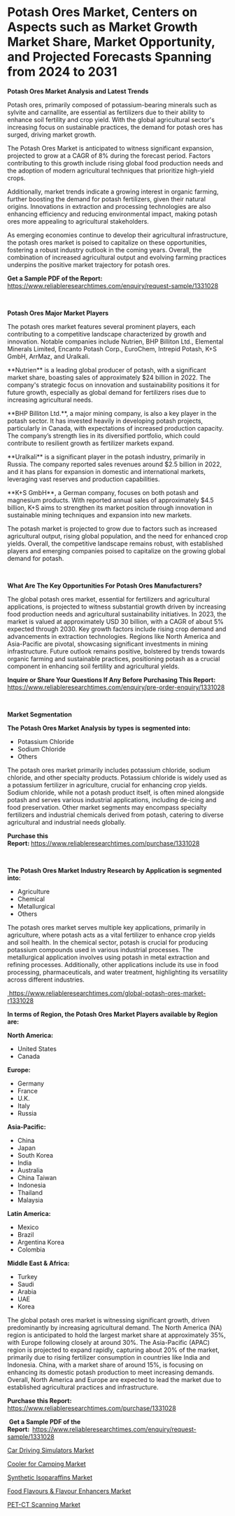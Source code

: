 <p><h1>Potash Ores Market, Centers on Aspects such as Market Growth Market Share, Market Opportunity, and Projected Forecasts Spanning from 2024 to 2031</h1></p><p><strong>Potash Ores Market Analysis and Latest Trends</strong></p>
<p><p>Potash ores, primarily composed of potassium-bearing minerals such as sylvite and carnallite, are essential as fertilizers due to their ability to enhance soil fertility and crop yield. With the global agricultural sector's increasing focus on sustainable practices, the demand for potash ores has surged, driving market growth. </p><p>The Potash Ores Market is anticipated to witness significant expansion, projected to grow at a CAGR of 8% during the forecast period. Factors contributing to this growth include rising global food production needs and the adoption of modern agricultural techniques that prioritize high-yield crops. </p><p>Additionally, market trends indicate a growing interest in organic farming, further boosting the demand for potash fertilizers, given their natural origins. Innovations in extraction and processing technologies are also enhancing efficiency and reducing environmental impact, making potash ores more appealing to agricultural stakeholders. </p><p>As emerging economies continue to develop their agricultural infrastructure, the potash ores market is poised to capitalize on these opportunities, fostering a robust industry outlook in the coming years. Overall, the combination of increased agricultural output and evolving farming practices underpins the positive market trajectory for potash ores.</p></p>
<p><strong>Get a Sample PDF of the Report:&nbsp;</strong> <a href="https://www.reliableresearchtimes.com/enquiry/request-sample/1331028?utm_campaign=1386&utm_medium=2&utm_source=Github&utm_content=ia&utm_term=16102024&utm_id=potash-ores">https://www.reliableresearchtimes.com/enquiry/request-sample/1331028</a></p>
<p>&nbsp;</p>
<p><strong>Potash Ores Major Market Players</strong></p>
<p><p>The potash ores market features several prominent players, each contributing to a competitive landscape characterized by growth and innovation. Notable companies include Nutrien, BHP Billiton Ltd., Elemental Minerals Limited, Encanto Potash Corp., EuroChem, Intrepid Potash, K+S GmbH, ArrMaz, and Uralkali.</p><p>**Nutrien** is a leading global producer of potash, with a significant market share, boasting sales of approximately $24 billion in 2022. The company's strategic focus on innovation and sustainability positions it for future growth, especially as global demand for fertilizers rises due to increasing agricultural needs.</p><p>**BHP Billiton Ltd.**, a major mining company, is also a key player in the potash sector. It has invested heavily in developing potash projects, particularly in Canada, with expectations of increased production capacity. The company’s strength lies in its diversified portfolio, which could contribute to resilient growth as fertilizer markets expand.</p><p>**Uralkali** is a significant player in the potash industry, primarily in Russia. The company reported sales revenues around $2.5 billion in 2022, and it has plans for expansion in domestic and international markets, leveraging vast reserves and production capabilities.</p><p>**K+S GmbH**, a German company, focuses on both potash and magnesium products. With reported annual sales of approximately $4.5 billion, K+S aims to strengthen its market position through innovation in sustainable mining techniques and expansion into new markets.</p><p>The potash market is projected to grow due to factors such as increased agricultural output, rising global population, and the need for enhanced crop yields. Overall, the competitive landscape remains robust, with established players and emerging companies poised to capitalize on the growing global demand for potash.</p></p>
<p>&nbsp;</p>
<p><strong>What Are The Key Opportunities For Potash Ores Manufacturers?</strong></p>
<p><p>The global potash ores market, essential for fertilizers and agricultural applications, is projected to witness substantial growth driven by increasing food production needs and agricultural sustainability initiatives. In 2023, the market is valued at approximately USD 30 billion, with a CAGR of about 5% expected through 2030. Key growth factors include rising crop demand and advancements in extraction technologies. Regions like North America and Asia-Pacific are pivotal, showcasing significant investments in mining infrastructure. Future outlook remains positive, bolstered by trends towards organic farming and sustainable practices, positioning potash as a crucial component in enhancing soil fertility and agricultural yields.</p></p>
<p><strong>Inquire or Share Your Questions If Any Before Purchasing This Report:</strong> <a href="https://www.reliableresearchtimes.com/enquiry/pre-order-enquiry/1331028?utm_campaign=1386&utm_medium=2&utm_source=Github&utm_content=ia&utm_term=16102024&utm_id=potash-ores">https://www.reliableresearchtimes.com/enquiry/pre-order-enquiry/1331028</a></p>
<p>&nbsp;</p>
<p><strong>Market Segmentation</strong></p>
<p><strong>The Potash Ores Market Analysis by types is segmented into:</strong></p>
<p><ul><li>Potassium Chloride</li><li>Sodium Chloride</li><li>Others</li></ul></p>
<p><p>The potash ores market primarily includes potassium chloride, sodium chloride, and other specialty products. Potassium chloride is widely used as a potassium fertilizer in agriculture, crucial for enhancing crop yields. Sodium chloride, while not a potash product itself, is often mined alongside potash and serves various industrial applications, including de-icing and food preservation. Other market segments may encompass specialty fertilizers and industrial chemicals derived from potash, catering to diverse agricultural and industrial needs globally.</p></p>
<p><strong>Purchase this Report:&nbsp;</strong><a href="https://www.reliableresearchtimes.com/purchase/1331028?utm_campaign=1386&utm_medium=2&utm_source=Github&utm_content=ia&utm_term=16102024&utm_id=potash-ores">https://www.reliableresearchtimes.com/purchase/1331028</a></p>
<p>&nbsp;</p>
<p><strong>The Potash Ores Market Industry Research by Application is segmented into:</strong></p>
<p><ul><li>Agriculture</li><li>Chemical</li><li>Metallurgical</li><li>Others</li></ul></p>
<p><p>The potash ores market serves multiple key applications, primarily in agriculture, where potash acts as a vital fertilizer to enhance crop yields and soil health. In the chemical sector, potash is crucial for producing potassium compounds used in various industrial processes. The metallurgical application involves using potash in metal extraction and refining processes. Additionally, other applications include its use in food processing, pharmaceuticals, and water treatment, highlighting its versatility across different industries.</p></p>
<p><a href="https://www.reliableresearchtimes.com/global-potash-ores-market-r1331028?utm_campaign=1386&utm_medium=2&utm_source=Github&utm_content=ia&utm_term=16102024&utm_id=potash-ores">&nbsp;https://www.reliableresearchtimes.com/global-potash-ores-market-r1331028</a></p>
<p><strong>In terms of Region, the Potash Ores Market Players available by Region are:</strong></p>
<p>
    <p> <strong> North America: </strong>
        <ul>
            <li>United States</li>
            <li>Canada</li>
        </ul>
        </p> 
    <p> <strong> Europe: </strong>
        <ul>
            <li>Germany</li>
            <li>France</li>
            <li>U.K.</li>
            <li>Italy</li>
            <li>Russia</li>
        </ul>
        </p> 
    <p> <strong> Asia-Pacific: </strong>
        <ul>
            <li>China</li>
            <li>Japan</li>
            <li>South Korea</li>
            <li>India</li>
            <li>Australia</li>
            <li>China Taiwan</li>
            <li>Indonesia</li>
            <li>Thailand</li>
            <li>Malaysia</li>
        </ul>
        </p> 
    <p> <strong> Latin America: </strong>
        <ul>
            <li>Mexico</li>
            <li>Brazil</li>
            <li>Argentina Korea</li>
            <li>Colombia</li>
        </ul>
        </p> 
    <p> <strong> Middle East & Africa: </strong>
        <ul>
            <li>Turkey</li>
            <li>Saudi</li>
            <li>Arabia</li>
            <li>UAE</li>
            <li>Korea</li>
        </ul>
    </p>
    </p>
<p><p>The global potash ores market is witnessing significant growth, driven predominantly by increasing agricultural demand. The North America (NA) region is anticipated to hold the largest market share at approximately 35%, with Europe following closely at around 30%. The Asia-Pacific (APAC) region is projected to expand rapidly, capturing about 20% of the market, primarily due to rising fertilizer consumption in countries like India and Indonesia. China, with a market share of around 15%, is focusing on enhancing its domestic potash production to meet increasing demands. Overall, North America and Europe are expected to lead the market due to established agricultural practices and infrastructure.</p></p>
<p><strong>Purchase this Report: </strong><a href="https://www.reliableresearchtimes.com/purchase/1331028?utm_campaign=1386&utm_medium=2&utm_source=Github&utm_content=ia&utm_term=16102024&utm_id=potash-ores">https://www.reliableresearchtimes.com/purchase/1331028</a></p>
<p>&nbsp;<strong>Get a Sample PDF of the Report:&nbsp;&nbsp;</strong><a href="https://www.reliableresearchtimes.com/enquiry/request-sample/1331028?utm_campaign=1386&utm_medium=2&utm_source=Github&utm_content=ia&utm_term=16102024&utm_id=potash-ores">https://www.reliableresearchtimes.com/enquiry/request-sample/1331028</a></p>
<p><strong></strong></p>
<p><p><a href="https://www.linkedin.com/pulse/market-insights-global-car-driving-simulators-forecast-innovation-cduqe?trk=public_post_embed_feed-article-content&utm_campaign=1386&utm_medium=2&utm_source=Github&utm_content=ia&utm_term=16102024&utm_id=potash-ores">Car Driving Simulators Market</a></p><p><a href="https://www.linkedin.com/pulse/cooler-camping-ecosystem-mapping-innovation-value-chains-2024-2031-m7zqe?trk=public_post_embed_feed-article-content&utm_campaign=1386&utm_medium=2&utm_source=Github&utm_content=ia&utm_term=16102024&utm_id=potash-ores">Cooler for Camping Market</a></p><p><a href="https://www.linkedin.com/pulse/competitive-intelligence-synthetic-isoparaffins-market-key-guu0e?trk=public_post_embed_feed-article-content&utm_campaign=1386&utm_medium=2&utm_source=Github&utm_content=ia&utm_term=16102024&utm_id=potash-ores">Synthetic Isoparaffins Market</a></p><p><a href="https://www.linkedin.com/pulse/consumer-behavior-shifts-food-flavours-flavour-enhancers-market-wj0ie?trk=public_post_embed_feed-article-content&utm_campaign=1386&utm_medium=2&utm_source=Github&utm_content=ia&utm_term=16102024&utm_id=potash-ores">Food Flavours & Flavour Enhancers Market</a></p><p><a href="https://github.com/marloy8/Market-Research-Report-List-6/blob/main/pet-ct-scanning-market.md?utm_campaign=1386&utm_medium=2&utm_source=Github&utm_content=ia&utm_term=16102024&utm_id=potash-ores">PET-CT Scanning Market</a></p></p>